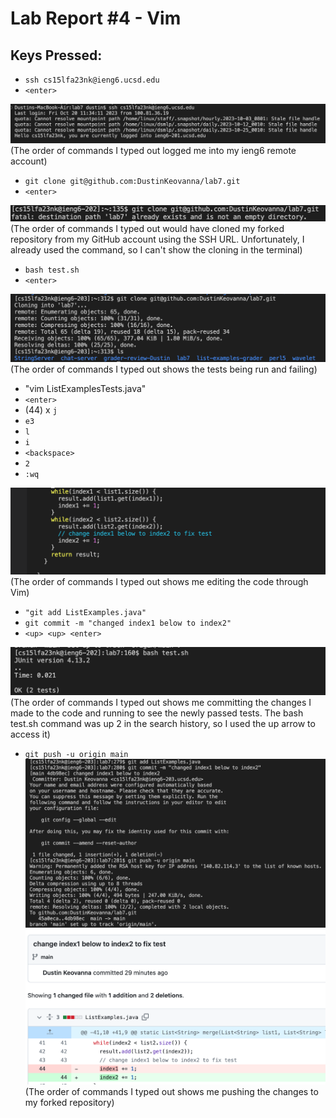 # Lab Report #4 - Vim

## Keys Pressed:
* ```ssh cs15lfa23nk@ieng6.ucsd.edu``` 
* ```<enter>```
  
![Image](lab4img1.png)
(The order of commands I typed out logged me into my ieng6 remote account)

* ```git clone git@github.com:DustinKeovanna/lab7.git``` 
* ```<enter>```

![Image](lab4img2.png)
(The order of commands I typed out would have cloned my forked repository from my GitHub account using the SSH URL. Unfortunately, I already used the command, so I can't show the cloning in the terminal) 

* ```bash test.sh``` 
* ```<enter>```

![Image](RevisedLab4pt2.png)
(The order of commands I typed out shows the tests being run and failing)

* "vim ListExamplesTests.java"
*  ```<enter>```
* (44) x ```j```
* ```e3```
* ```l``` 
* ```i``` 
* ```<backspace>``` 
* ```2``` 
* ```:wq```

![Image](lab4img4.png)
(The order of commands I typed out shows me editing the code through Vim)

* ```"git add ListExamples.java"```
* ```git commit -m "changed index1 below to index2"``` 
* ```<up> <up> <enter>``` 

![Image](lab4img5.png)
(The order of commands I typed out shows me committing the changes I made to the code and running to see the newly passed tests. The bash test.sh command was up 2 in the search history, so I used the up arrow to access it)
 
* ```git push -u origin main```
![Image](RevisedLab4.png) ![Image](lab4img7.png)
(The order of commands I typed out shows me pushing the changes to my forked repository)

